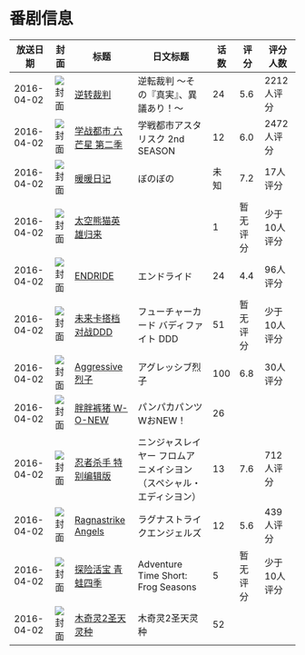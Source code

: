 # 番剧信息

|放送日期|封面|标题|日文标题|话数|评分|评分人数|
|---|---|---|---|---|---|---|
|2016-04-02|![封面](https://lain.bgm.tv/pic/cover/c/6b/13/146737_1rwbd.jpg)|[逆转裁判](https://bangumi.tv/subject/146737)|逆転裁判 ～その『真実』、異議あり！～|24|5.6|2212人评分|
|2016-04-02|![封面](https://lain.bgm.tv/pic/cover/c/34/95/147613_1nZ10.jpg)|[学战都市 六芒星 第二季](https://bangumi.tv/subject/147613)|学戦都市アスタリスク 2nd SEASON|12|6.0|2472人评分|
|2016-04-02|![封面](https://lain.bgm.tv/pic/cover/c/a3/bc/161845_r4UfV.jpg)|[暖暖日记](https://bangumi.tv/subject/161845)|ぼのぼの|未知|7.2|17人评分|
|2016-04-02|![封面](https://lain.bgm.tv/pic/cover/c/9e/63/164073_C0J6X.jpg)|[太空熊猫英雄归来](https://bangumi.tv/subject/164073)||1|暂无评分|少于10人评分|
|2016-04-02|![封面](https://lain.bgm.tv/pic/cover/c/a0/08/167518_ZGGln.jpg)|[ENDRIDE](https://bangumi.tv/subject/167518)|エンドライド|24|4.4|96人评分|
|2016-04-02|![封面](https://lain.bgm.tv/pic/cover/c/3c/ff/169990_55S33.jpg)|[未来卡搭档对战DDD](https://bangumi.tv/subject/169990)|フューチャーカード バディファイト DDD|51|暂无评分|少于10人评分|
|2016-04-02|![封面](https://lain.bgm.tv/pic/cover/c/25/8f/174319_lYasW.jpg)|[Aggressive烈子](https://bangumi.tv/subject/174319)|アグレッシブ烈子|100|6.8|30人评分|
|2016-04-02|![封面](https://lain.bgm.tv/pic/cover/c/76/23/174769_mmw67.jpg)|[胖胖裤猪 W-O-NEW](https://bangumi.tv/subject/174769)|パンパカパンツ WおNEW！|26|||
|2016-04-02|![封面](https://lain.bgm.tv/pic/cover/c/ec/7d/175137_78Wf1.jpg)|[忍者杀手 特别编辑版](https://bangumi.tv/subject/175137)|ニンジャスレイヤー フロムアニメイシヨン （スペシャル・エディシヨン）|13|7.6|712人评分|
|2016-04-02|![封面](https://lain.bgm.tv/pic/cover/c/3a/57/175410_J4mYo.jpg)|[Ragnastrike Angels](https://bangumi.tv/subject/175410)|ラグナストライクエンジェルズ|12|5.6|439人评分|
|2016-04-02|![封面](https://lain.bgm.tv/pic/cover/c/1f/fc/200546_rPVrN.jpg)|[探险活宝 青蛙四季](https://bangumi.tv/subject/200546)|Adventure Time Short: Frog Seasons|5|暂无评分|少于10人评分|
|2016-04-02|![封面](https://lain.bgm.tv/pic/cover/c/0f/7a/228966_t2E7e.jpg)|[木奇灵2圣天灵种](https://bangumi.tv/subject/228966)|木奇灵2圣天灵种|52|||
